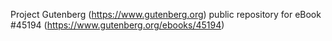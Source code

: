 Project Gutenberg (https://www.gutenberg.org) public repository for eBook #45194 (https://www.gutenberg.org/ebooks/45194)

